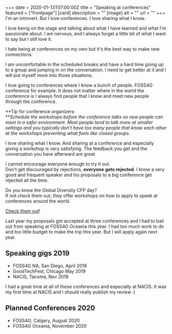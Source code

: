 +++
date = 2020-01-13T07:00:00Z
title = "Speaking at conferences"
featured = ["frontpage"]
[card]
description = ""
[image]
alt = ""
url = ""
+++
I'm an introvert. But I love conferences. I love sharing what I know. 

I love being on the stage and talking about what I have learned and what I'm passionate about. I am nervous, and I always forget a little bit of what I want to say but I still love it. 

I hate being at conferences on my own but it's the best way to make new connections. 

I am uncomfortable in the scheduled breaks and have a hard time going up to a group and jumping in on the conversation. I need to get better at it and I will put myself more into those situations. 

I love going to conferences where I know a bunch of people. FOSS4G conference for example. It does not matter where in the world the conference is I always find people that I know and meet new people through the conference.

**Tip for conference organizers:   
**_Schedule the workshops before the conference talks so new people can meet in a safer environment. Most people tend to talk more at smaller settings and you typically don't have too many people that know each other at the workshops preventing what feels like closed groups._

I love sharing what I know. And sharing at a conference and especially giving a workshop is very satisfying. The feedback you get and the conversation you have afterward are great.

I cannot encourage everyone enough to try it out.  
Don't get discouraged by rejections, **everyone gets rejected**. I know a very good and frequent speaker and his proposals to a big conference get rejected all the time.

Do you know the Global Diversity CFP day?  
If not check them out, they offer workshops on how to apply to speak at conferences around the world.

[Check them out](https://www.globaldiversitycfpday.com)!

Last year my proposals got accepted at three conferences and I had to bail out from speaking at FOSS4G Oceania this year. I had too much work to do and too little budget to make the trip this year. But I will apply again next year.

## Speaking gigs 2019

* FOSS4G NA, San Diego, April 2019
* GoodTechFest, Chicago May 2019
* NACIS, Tacoma, Nov 2019

I had a great time at all of these conferences and especially at NACIS. It was my first time at NACIS and I should really publish my review :)

## Planned Conferences 2020

* FOSS4G, Calgary, August 2020
* FOSS4G Oceania, November 2020
